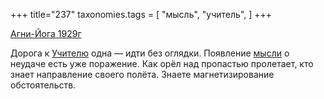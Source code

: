 +++
title="237"
taxonomies.tags = [
 "мысль",
 "учитель",
]
+++

[Агни-Йога 1929г](/agni/1929)

Дорога к [Учителю](/tags/учитель) одна — идти без оглядки. Появление [мысли](/tags/мысль) о неудаче есть уже поражение. Как орёл над пропастью пролетает, кто знает направление своего полёта. Знаете магнетизирование обстоятельств.